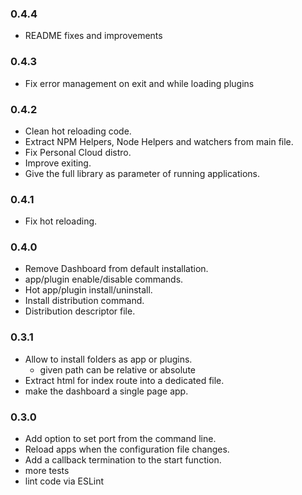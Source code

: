 ### 0.4.4

* README fixes and improvements 

### 0.4.3

* Fix error management on exit and while loading plugins

### 0.4.2

* Clean hot reloading code.
* Extract NPM Helpers, Node Helpers and watchers from main file.
* Fix Personal Cloud distro.
* Improve exiting.
* Give the full library as parameter of running applications.

### 0.4.1

* Fix hot reloading.

### 0.4.0

* Remove Dashboard from default installation.
* app/plugin enable/disable commands.
* Hot app/plugin install/uninstall.
* Install distribution command.
* Distribution descriptor file.

### 0.3.1

* Allow to install folders as app or plugins.
    * given path can be relative or absolute
* Extract html for index route into a dedicated file.
* make the dashboard a single page app.

### 0.3.0

* Add option to set port from the command line.
* Reload apps when the configuration file changes.
* Add a callback termination to the start function.
* more tests
* lint code via ESLint

